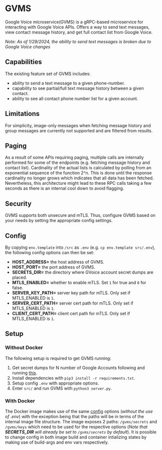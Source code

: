 # **GVMS**
Google Voice microservice(GVMS) is a gRPC-based microservice for interacting
with Google Voice APIs. Offers a way to send text messages, view contact message
history, and get full contact list from Google Voice.

*Note: As of 1/29/2024, the ability to send text messages is broken due to Google Voice changes*

## **Capabilities**
The existing feature set of GVMS includes:
- ability to send a text message to a given phone-number.
- capability to see partial/full text message history between a given contact.
- ability to see all contact phone number list for a given account.

## **Limitations**
For simplicity, image-only messages when fetching message history and group messages
are currently not supported and are filtered from results.

## **Paging**
As a result of some APIs requiring paging, multiple calls are internally performed
for some of the endpoints (e.g. fetching message history and contact list). Cardinality
of the actual lists is calculated by polling from an exponential sequence of the
function 2^n. This is done until the response cardinality no longer grows which indicates
that all data has been fetched. Nevertheless, this architecture might lead to these RPC
calls taking a few seconds as there is an internal cool down to avoid flagging.

## **Security**
GVMS supports both unsecure and mTLS. Thus, configure GVMS based on your needs by setting
the appropriate config settings. 

## **Config**
By copying `env.template` into `/src` as `.env` (e.g. `cp env.template src/.env`),
the following config options can then be set:
- **HOST_ADDRESS=** the host address of GVMS.
- **HOST_PORT=** the port address of GVMS.
- **SECRETS_DIR=** the directory where GVoice account secret dumps are placed.
- **MTLS_ENABLED=** whether to enable mTLS. Set `1` for true and `0` for false.
- **SERVER_KEY_PATH=** server key path for mTLS. Only set if MTLS_ENABLED is `1`.
- **SERVER_CERT_PATH=** server cert path for mTLS. Only set if MTLS_ENABLED is `1`.
- **CLIENT_CERT_PATH=** client cert path for mTLS. Only set if MTLS_ENABLED is `1`.

## **Setup**

### **Without Docker**
The following setup is required to get GVMS running:
1. Get secret dumps for N number of Google Accounts following and running
   [this](https://github.com/kingcobra2468/gvoice-secret-dump).
2. Install dependencies with `pip3 install -r requirements.txt`.
3. Setup config `.env` with appropriate options.
4. Enter `src/` and run GVMS with `python3 server.py`.
   
### **With Docker**
The Docker image makes use of the same [config](#config) options (*without  the use of .env*) with the
exception being that the paths will be in terms of the internal image file structure. The image exposes
2 paths: `/gvms/secrets` and `/gvms/keys` which need to be used for the respective options (*Note
that **SECRETS_DIR** will already be set to `/gvms/secrets` by default*). It is possible to change
config in both image build and container intializing states by making use of build-args and env vars
respectively.
